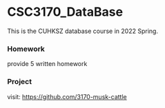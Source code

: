 # CSC3170_DataBase
This is the CUHKSZ database course in 2022 Spring.

### Homework
provide 5 written homework

### Project
visit: https://github.com/3170-musk-cattle
